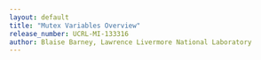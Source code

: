 ```yaml
---
layout: default
title: "Mutex Variables Overview"
release_number: UCRL-MI-133316
author: Blaise Barney, Lawrence Livermore National Laboratory
---
```

